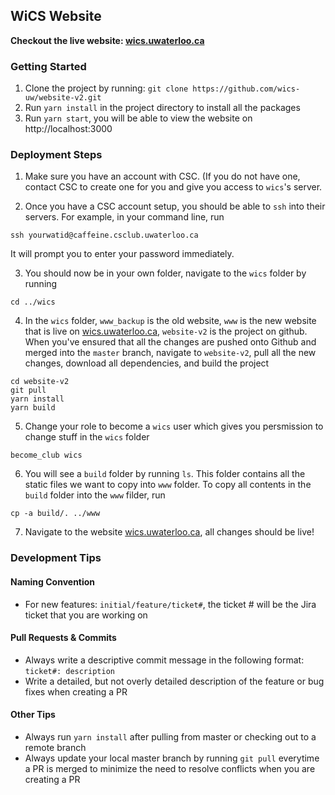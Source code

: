 ## WiCS Website

**Checkout the live website: [wics.uwaterloo.ca](http://wics.uwaterloo.ca/)**

### Getting Started

1. Clone the project by running: `git clone https://github.com/wics-uw/website-v2.git`
2. Run `yarn install` in the project directory to install all the packages
3. Run `yarn start`, you will be able to view the website on http://localhost:3000


### Deployment Steps

1. Make sure you have an account with CSC. (If you do not have one, contact CSC to create one for you and give you access to `wics`'s server. 

2. Once you have a CSC account setup, you should be able to `ssh` into their servers. 
For example, in your command line, run 
```
ssh yourwatid@caffeine.csclub.uwaterloo.ca
```
It will prompt you to enter your password immediately. 

3. You should now be in your own folder, navigate to the `wics` folder by running 
```
cd ../wics
```
4. In the `wics` folder, `www_backup` is the old website, `www` is the new website that is live on [wics.uwaterloo.ca](http://wics.uwaterloo.ca/), `website-v2` is the project on github. When you've ensured that all the changes are pushed onto Github and merged into the `master` branch, navigate to `website-v2`, pull all the new changes, download all dependencies, and build the project
```
cd website-v2
git pull
yarn install
yarn build
```
5. Change your role to become a `wics` user which gives you persmission to change stuff in the `wics` folder
```
become_club wics
```
6. You will see a `build` folder by running `ls`. This folder contains all the static files we want to copy into `www` folder. To copy all contents in the `build` folder into the `www` filder, run
```
cp -a build/. ../www
```
7. Navigate to the website [wics.uwaterloo.ca](http://wics.uwaterloo.ca/), all changes should be live! 


### Development Tips

#### Naming Convention

- For new features: `initial/feature/ticket#`, the ticket # will be the Jira ticket that you are working on

#### Pull Requests & Commits

- Always write a descriptive commit message in the following format: `ticket#: description`
- Write a detailed, but not overly detailed description of the feature or bug fixes when creating a PR

#### Other Tips

- Always run `yarn install` after pulling from master or checking out to a remote branch
- Always update your local master branch by running `git pull` everytime a PR is merged to minimize the need to resolve conflicts when you are creating a PR

